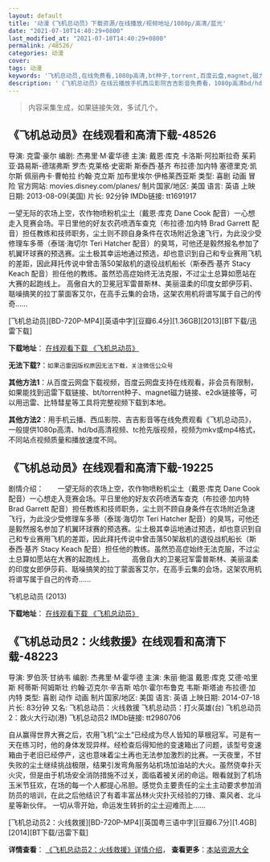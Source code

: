 ```yaml
---
layout: default
title: '动漫《飞机总动员》下载资源/在线播放/视频地址/1080p/高清/蓝光'
date: "2021-07-10T14:40:29+0800"
last_modified_at: "2021-07-10T14:40:29+0800"
permalink: /48526/
categories: 动漫
cover:
tags: 动漫
keywords: '飞机总动员,在线免费看,1080p高清,bt种子,torrent,百度云盘,magnet,磁力链,迅雷下载资源'
description: '《飞机总动员》在线云播放手机西瓜影院吉吉影音免费看，1080p高清bd/hd未删减完整版和tc抢先枪版，mkv/mp4格式，附带bt/torrent种子、magnet/磁力链、百度云盘、网盘资源迅雷下载链接'
---
```


>内容采集生成，如果链接失效，多试几个。


## 《飞机总动员》在线观看和高清下载-48526

导演: 克雷·豪尔 编剧: 杰弗里·M·霍华德 主演: 戴恩·库克 卡洛斯·阿拉斯拉奇 茱莉亚·路易斯-德瑞弗斯 罗杰·克莱格·史密斯 斯泰西·基齐 布拉德·加内特 塞德里克·凯尔斯 佩丽冉卡·曹帕拉 约翰·克立斯 加布里埃尔·伊格莱西亚斯 类型: 喜剧 动画 冒险 官方网站: movies.disney.com/planes/ 制片国家/地区: 美国 语言: 英语 上映日期: 2013-08-09(美国) 片长: 92分钟 IMDb链接: tt1691917

一望无际的农场上空，农作物喷粉机尘土（戴恩·库克 Dane Cook 配音）一心想走入竞赛会场。平日里他的好友农药喷洒车查克（布拉德·加内特 Brad Garrett 配音）担任教练和技师职务，尘土则不顾自身条件在农场附近急速飞行，为此没少受修理车多蒂（泰瑞·海切尔 Teri Hatcher 配音）的臭骂，可他还是毅然报名参加了机翼环球赛的预选赛。尘土极其幸运地通过预选，却也意识到自己和专业赛用飞机的差距，因此拜托传说中曾击落50架敌机的退役战机船长（斯泰西·基齐 Stacy Keach 配音）担任他的教练。虽然恐高症始终无法克服，不过尘土总算如愿站在大赛的起跑线上。 高傲自大的卫冕冠军雷普斯林、美丽温柔的印度女郎伊莎莉、聒噪搞笑的拉丁蒙面客艾尔，在高手云集的会场，这架农用机将谱写属于自己的传奇……


[飞机总动员][BD-720P-MP4][英语中字][豆瓣6.4分][1.36GB][2013][BT下载/迅雷下载]

**下载地址**： [在线观看下载 《飞机总动员》](https://www.btdx8.com/torrent/planes_2013.html) 


**无法下载?**：`如果迅雷因版权原因无法下载，关注微信公众号 `

**其他方法1**：从百度云网盘下载视频，百度云网盘支持在线观看，非会员有限制，如果能找到迅雷下载链接、bt/torrent种子、magnet磁力链接、e2dk链接等，可以用迅雷、比特彗星等工具将完整视频下载到本地。

**其他方法2**：用手机云播、西瓜影院、吉吉影音等在线免费观看《飞机总动员》，一般提供1080p高清、hd/bd高清视频、tc抢先版视频，视频为mkv或mp4格式，不同站点视频质量和播放速度不同。


## 《飞机总动员》在线观看和高清下载-19225

剧情介绍：　　一望无际的农场上空，农作物喷粉机尘土（戴恩·库克 Dane Cook 配音）一心想走入竞赛会场。平日里他的好友农药喷洒车查克（布拉德·加内特 Brad Garrett 配音）担任教练和技师职务，尘土则不顾自身条件在农场附近急速飞行，为此没少受修理车多蒂（泰瑞·海切尔 Teri Hatcher 配音）的臭骂，可他还是毅然报名参加了机翼环球赛的预选赛。尘土极其幸运地通过预选，却也意识到自己和专业赛用飞机的差距，因此拜托传说中曾击落50架敌机的退役战机船长（斯泰西·基齐 Stacy Keach 配音）担任他的教练。虽然恐高症始终无法克服，不过尘土总算如愿站在大赛的起跑线上。  　　高傲自大的卫冕冠军雷普斯林、美丽温柔的印度女郎伊莎莉、聒噪搞笑的拉丁蒙面客艾尔，在高手云集的会场，这架农用机将谱写属于自己的传奇……


飞机总动员 (2013)

**下载地址**： [在线观看下载 《飞机总动员》](https://www.btbtdy.me/btdy/dy2473.html) 


## 《飞机总动员2：火线救援》在线观看和高清下载-48223

导演: 罗伯茨·甘纳韦 编剧: 杰弗里·M·霍华德 主演: 朱丽·鲍温 戴恩·库克 艾德·哈里斯 柯蒂斯·阿姆斯壮 约翰·迈克尔·辛吉斯 哈尔·霍尔布鲁克 韦斯·斯塔迪 布拉德·加内特 类型: 喜剧 动作 动画 制片国家/地区: 美国 语言: 英语 上映日期: 2014-07-18 片长: 83分钟 又名: 飞机总动员：火线救援 飞机总动员：打火英雄(台) 飞机总动员2：救火大行动(港) 飞机总动员2 IMDb链接: tt2980706

自从赢得世界大赛之后，农用飞机“尘土”已经成为尽人皆知的草根冠军。可是有一天在练习时，他的身体发现异样。经检查后得知他的变速箱出了问题，该型号变速箱由于老旧已经停产，这也意味着尘土再也无法参加激烈的比赛。一天夜里，不甘失败的尘土继续挑战极限，结果引发弯角服务站机场加油站的大火。虽然侥幸扑灭火灾，但是由于机场安全消防措施不过关，面临着被关闭的命运。眼看就到了机场玉米节狂欢，在场的每一个人都提心吊胆。感觉负主要责任的尘土主动要求参加消防员的培训，在此之后他结识了有着丰富丛林火灾扑灭经验的刀锋、乘风者、北斗星等新伙伴。 一切从零开始，命运发生转折的尘土迎难而上……


[飞机总动员2：火线救援][BD-720P-MP4][英国粤三语中字][豆瓣6.7分][1.4GB][2014][BT下载/迅雷下载]

**详情查看**： [《飞机总动员2：火线救援》详情介绍](/movie/48223/)， **查看更多**：[本站资源大全](/movie/t/all/)

